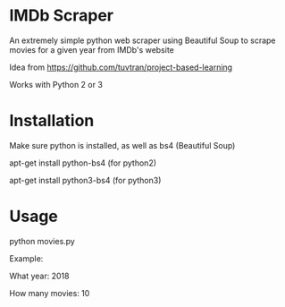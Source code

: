 # IMDb Scraper

An extremely simple python web scraper using Beautiful Soup to scrape movies for a given year from IMDb's website

Idea from https://github.com/tuvtran/project-based-learning

Works with Python 2 or 3


# Installation

Make sure python is installed, as well as bs4 (Beautiful Soup)

apt-get install python-bs4 (for python2)

apt-get install python3-bs4 (for python3)


# Usage

python movies.py

Example:

What year: 2018

How many movies: 10
